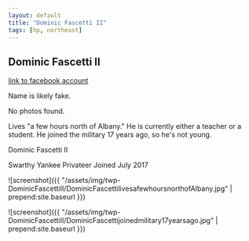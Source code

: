 ```yaml
---
layout: default
title: "Dominic Fascetti II"
tags: [hp, northeast]
---
```



## Dominic Fascetti II

[link to facebook account](https://www.facebook.com/100019391445711)

Name is likely fake.

No photos found.

Lives "a few hours north of Albany." He is currently either a teacher or a student. He joined the military 17 years ago, so he's not young.


 Dominic Fascetti II


 Swarthy Yankee Privateer Joined July 2017





![screenshot]({{ "/assets/img/twp-DominicFascettiII/DominicFascettilivesafewhoursnorthofAlbany.jpg" | prepend:site.baseurl }})


![screenshot]({{ "/assets/img/twp-DominicFascettiII/DominicFascettijoinedmilitary17yearsago.jpg" | prepend:site.baseurl }})
